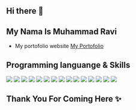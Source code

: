 
## Hi there 👋

## My Nama Is Muhammad Ravi

- My portofolio website [My Portofolio](https://ravikanaeru.github.io/portfolio-tailwind-css-3/)

## Programming languange & Skills
<span>
<img src="https://img.shields.io/badge/figma-%23F24E1E.svg?&style=for-the-badge&logo=figma&logoColor=white" />
<img src="https://img.shields.io/badge/html5-%23E34F26.svg?&style=for-the-badge&logo=html5&logoColor=white" />
<img src="https://img.shields.io/badge/css3-%231572B6.svg?&style=for-the-badge&logo=css3&logoColor=white" />
<img src="https://img.shields.io/badge/javascript-%23F7DF1E.svg?&style=for-the-badge&logo=javascript&logoColor=black" />
<img src="https://img.shields.io/badge/jquery-%230769AD.svg?&style=for-the-badge&logo=jquery&logoColor=white" />
<img src="https://img.shields.io/badge/tailwind%20css-%2338B2AC.svg?&style=for-the-badge&logo=tailwind%20css&logoColor=white" />
<img src="https://img.shields.io/badge/bootstrap-%237952B3.svg?&style=for-the-badge&logo=bootstrap&logoColor=white" />
<img src="https://img.shields.io/badge/java-%23007396.svg?&style=for-the-badge&logo=java&logoColor=white" />
<img src="https://img.shields.io/badge/php-%23777BB4.svg?&style=for-the-badge&logo=php&logoColor=white" />
<img src="https://img.shields.io/badge/mysql-%234479A1.svg?&style=for-the-badge&logo=mysql&logoColor=white" />
<img src="https://img.shields.io/badge/codeigniter-%23EF4223.svg?&style=for-the-badge&logo=codeigniter&logoColor=white" />
<img src="https://img.shields.io/badge/laravel-%23FF2D20.svg?&style=for-the-badge&logo=laravel&logoColor=white" />
<img src="https://img.shields.io/badge/node.js%20-%2343853D.svg?&style=for-the-badge&logo=node.js&logoColor=white"/>
<img src="https://img.shields.io/badge/express.js%20-%23404d59.svg?&style=for-the-badge"/>
<img src ="https://img.shields.io/badge/postgres-%23316192.svg?&style=for-the-badge&logo=postgresql&logoColor=white"/>
</span>

## Thank You For Coming Here ✨

<!--
**raviKanaeru/raviKanaeru** is a ✨ _special_ ✨ repository because its `README.md` (this file) appears on your GitHub profile.

Here are some ideas to get you started:

- 🔭 I’m currently working on ...
- 🌱 I’m currently learning ...
- 👯 I’m looking to collaborate on ...
- 🤔 I’m looking for help with ...
- 💬 Ask me about ...
- 📫 How to reach me: ...
- 😄 Pronouns: ...
- ⚡ Fun fact: ...
-->
